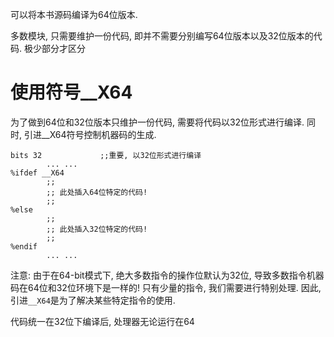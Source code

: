 可以将本书源码编译为64位版本.

多数模块, 只需要维护一份代码, 即并不需要分别编写64位版本以及32位版本的代码. 极少部分才区分

# 使用符号__X64

为了做到64位和32位版本只维护一份代码, 需要将代码以32位形式进行编译. 同时, 引进__X64符号控制机器码的生成.

```assembly
bits 32             ;;重要, 以32位形式进行编译
        ... ...
%ifdef __X64
        ;;
        ;; 此处插入64位特定的代码!
        ;;
%else
        ;;
        ;; 此处插入32位特定的代码!
        ;;
%endif
        ... ...
```

注意: 由于在64-bit模式下, 绝大多数指令的操作位默认为32位, 导致多数指令机器码在64位和32位环境下是一样的! 只有少量的指令, 我们需要进行特别处理. 因此, 引进`__X64`是为了解决某些特定指令的使用.

代码统一在32位下编译后, 处理器无论运行在64